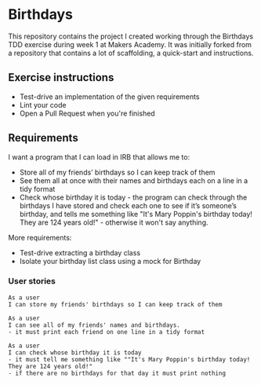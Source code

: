# Birthdays

This repository contains the project I created working through the Birthdays TDD exercise during week 1 at Makers Academy. It was initially forked from a repository that contains a lot of scaffolding, a quick-start and instructions.

## Exercise instructions

- Test-drive an implementation of the given requirements
- Lint your code
- Open a Pull Request when you're finished

## Requirements

I want a program that I can load in IRB that allows me to:

- Store all of my friends’ birthdays so I can keep track of them
- See them all at once with their names and birthdays each on a line in a tidy format
- Check whose birthday it is today - the program can check through the birthdays I have stored and check each one to see if it’s someone’s birthday, and tells me something like "It's Mary Poppin's birthday today! They are 124 years old!" - otherwise it won't say anything.

More requirements:

- Test-drive extracting a birthday class
- Isolate your birthday list class using a mock for Birthday

### User stories

```
As a user
I can store my friends' birthdays so I can keep track of them
```

```
As a user
I can see all of my friends' names and birthdays.
- it must print each friend on one line in a tidy format
```

```
As a user
I can check whose birthday it is today
- it must tell me something like ""It's Mary Poppin's birthday today! They are 124 years old!"
- if there are no birthdays for that day it must print nothing
```